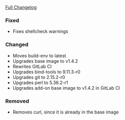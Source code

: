 [Full Changelog][changelog]

### Fixed

- Fixes shellcheck warnings

### Changed

- Moves build-env to latest
- Upgrades base image to v1.4.2
- Rewrites GitLab CI
- Upgrades bind-tools to 9.11.3-r0
- Upgrades git to 2.15.2-r0
- Upgrades perl to 5.36.2-r1
- Upgrades add-on base image to v1.4.2 in GitLab CI

### Removed

- Removes curl, since it is already in the base image

[changelog]: https://github.com/hassio-addons/addon-pi-hole/compare/v1.1.1...v1.2.0